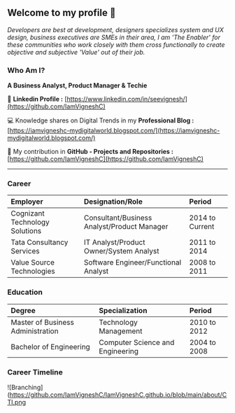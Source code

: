 ## Welcome to my profile 👋

_Developers are best at development, designers specializes system and UX design, business executives are SMEs in their area, I am 'The Enabler' for these communities who work closely with them cross functionally to create objective and subjective 'Value' out of their job._ 

### Who Am I? 

**A Business Analyst, Product Manager & Techie**


👤 **Linkedin Profile :** [https://www.linkedin.com/in/seevignesh/](https://github.com/IamVigneshC)

💻 Knowledge shares on Digital Trends in my **Professional Blog :** [https://iamvigneshc-mydigitalworld.blogspot.com/](https://iamvigneshc-mydigitalworld.blogspot.com/)

🚀 My contribution in **GitHub - Projects and Repositories :** [https://github.com/IamVigneshC](https://github.com/IamVigneshC)

* * *

### Career

| Employer                          | Designation/Role                            | Period           | 
|:----------------------------------|:--------------------------------------------|:-----------------|
| Cognizant Technology Solutions    | Consultant/Business Analyst/Product Manager | 2014 to Current  |
| Tata Consultancy Services         | IT Analyst/Product Owner/System Analyst     | 2011 to 2014     |
| Value Source Technologies         | Software Engineer/Functional Analyst        | 2008 to 2011     |


### Education

| Degree                            | Specialization                              | Period           | 
|:----------------------------------|:--------------------------------------------|:-----------------|
| Master of Business Administration | Technology Management                       | 2010 to 2012     |
| Bachelor of Engineering           | Computer Science and Engineering            | 2004 to 2008     |


### Career Timeline

![Branching](https://github.com/IamVigneshC/IamVigneshC.github.io/blob/main/about/CTI.png
